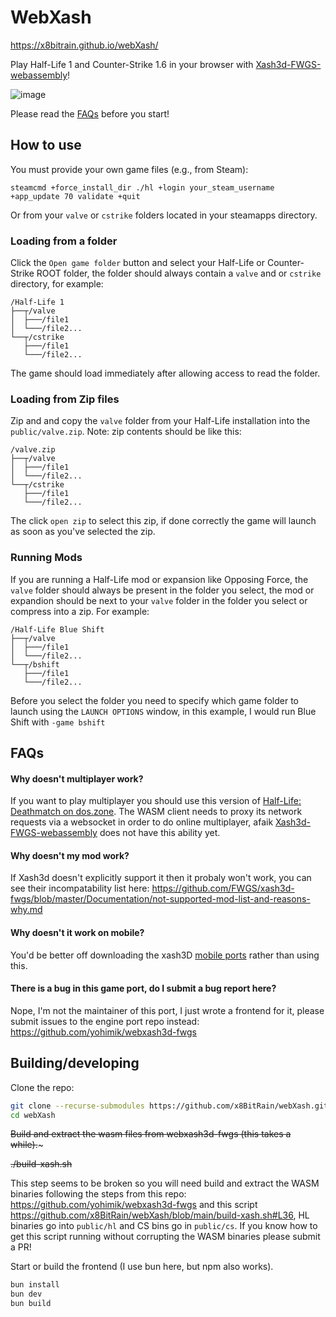 # WebXash

https://x8bitrain.github.io/webXash/

Play Half-Life 1 and Counter-Strike 1.6 in your browser with [Xash3d-FWGS-webassembly](https://github.com/yohimik/webxash3d-fwgs)!

![image](https://github.com/user-attachments/assets/46d9265a-8e1a-4f80-8419-f7b04aa7925b)

Please read the [FAQs](https://github.com/x8BitRain/webXash/blob/main/README.md#faqs) before you start!

## How to use

You must provide your own game files (e.g., from Steam):

```shell
steamcmd +force_install_dir ./hl +login your_steam_username +app_update 70 validate +quit
```

Or from your `valve` or `cstrike` folders located in your steamapps directory.

### Loading from a folder

Click the `Open game folder` button and select your Half-Life or Counter-Strike ROOT folder, the folder should always contain a `valve` and or `cstrike` directory, for example:

```shell
/Half-Life 1
├──┬/valve                  
│  ├───/file1           
│  └───/file2...  
└──┬/cstrike                  
   ├───/file1           
   └───/file2...  
```

The game should load immediately after allowing access to read the folder.

### Loading from Zip files

Zip and and copy the `valve` folder from your Half-Life installation into the `public/valve.zip`.
Note: zip contents should be like this:
```shell
/valve.zip
├──┬/valve                  
│  ├───/file1           
│  └───/file2...  
└──┬/cstrike                  
   ├───/file1           
   └───/file2...  
```

The click `open zip` to select this zip, if done correctly the game will launch as soon as you've selected the zip.

### Running Mods

If you are running a Half-Life mod or expansion like Opposing Force, the `valve` folder should always be present in the folder you select, the mod or expandion should be next to your `valve` folder in the folder you select or compress into a zip. For example:

```shell
/Half-Life Blue Shift
├──┬/valve                  
│  ├───/file1           
│  └───/file2...  
└──┬/bshift                  
   ├───/file1           
   └───/file2...  
```

Before you select the folder you need to specify which game folder to launch using the `LAUNCH OPTIONS` window, in this example, I would run Blue Shift with `-game bshift`

## FAQs

#### Why doesn't multiplayer work?

If you want to play multiplayer you should use this version of [Half-Life: Deathmatch on dos.zone](https://dos.zone/hldm/). The WASM client needs to proxy its network requests via a websocket in order to do online multiplayer, afaik [Xash3d-FWGS-webassembly](https://github.com/yohimik/webxash3d-fwgs) does not have this ability yet.

#### Why doesn't my mod work?

If Xash3d doesn't explicitly support it then it probaly won't work, you can see their incompatability list here: https://github.com/FWGS/xash3d-fwgs/blob/master/Documentation/not-supported-mod-list-and-reasons-why.md

#### Why doesn't it work on mobile?

You'd be better off downloading the xash3D [mobile ports](https://github.com/FWGS/xash3d/releases) rather than using this.

#### There is a bug in this game port, do I submit a bug report here?

Nope, I'm not the maintainer of this port, I just wrote a frontend for it, please submit issues to the engine port repo instead: https://github.com/yohimik/webxash3d-fwgs

## Building/developing
Clone the repo:

```bash
git clone --recurse-submodules https://github.com/x8BitRain/webXash.git
cd webXash
```

~~Build and extract the wasm files from webxash3d-fwgs (this takes a while).~~~

~~./build-xash.sh~~

This step seems to be broken so you will need build and extract the WASM binaries following the steps from this repo: https://github.com/yohimik/webxash3d-fwgs 
and this script https://github.com/x8BitRain/webXash/blob/main/build-xash.sh#L36, HL binaries go into `public/hl` and CS bins go in `public/cs`. If you know how to get this script running without corrupting the WASM binaries please submit a PR!


Start or build the frontend (I use bun here, but npm also works).

```bash
bun install
bun dev
bun build
```
